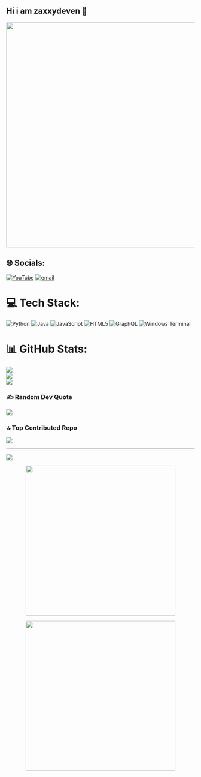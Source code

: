 ## Hi i am zaxxydeven 👋

<p align="center">
  <img src="https://media.tenor.com/IHdlTRsmcS4AAAAC/hacker.gif" width="600"/>
</p>

## 🌐 Socials:
[![YouTube](https://img.shields.io/badge/YouTube-%23FF0000.svg?logo=YouTube&logoColor=white)](https://youtube.com/@ZaxxyDev) [![email](https://img.shields.io/badge/Email-D14836?logo=gmail&logoColor=white)](mailto:xdvenom260@gmail.com) 

# 💻 Tech Stack:
![Python](https://img.shields.io/badge/python-3670A0?style=for-the-badge&logo=python&logoColor=ffdd54) ![Java](https://img.shields.io/badge/java-%23ED8B00.svg?style=for-the-badge&logo=openjdk&logoColor=white) ![JavaScript](https://img.shields.io/badge/javascript-%23323330.svg?style=for-the-badge&logo=javascript&logoColor=%23F7DF1E) ![HTML5](https://img.shields.io/badge/html5-%23E34F26.svg?style=for-the-badge&logo=html5&logoColor=white) ![GraphQL](https://img.shields.io/badge/-GraphQL-E10098?style=for-the-badge&logo=graphql&logoColor=white) ![Windows Terminal](https://img.shields.io/badge/Windows%20Terminal-%234D4D4D.svg?style=for-the-badge&logo=windows-terminal&logoColor=white)
# 📊 GitHub Stats:
![](https://github-readme-stats.vercel.app/api?username=ZAXXYDEVEN&theme=gotham&hide_border=false&include_all_commits=false&count_private=false)<br/>
![](https://nirzak-streak-stats.vercel.app/?user=ZAXXYDEVEN&theme=gotham&hide_border=false)<br/>
![](https://github-readme-stats.vercel.app/api/top-langs/?username=ZAXXYDEVEN&theme=gotham&hide_border=false&include_all_commits=false&count_private=false&layout=compact)

### ✍️ Random Dev Quote
![](https://quotes-github-readme.vercel.app/api?type=horizontal&theme=merko)

### 🔝 Top Contributed Repo
![](https://github-contributor-stats.vercel.app/api?username=ZAXXYDEVEN&limit=5&theme=merko&combine_all_yearly_contributions=true)

---
[![](https://visitcount.itsvg.in/api?id=ZAXXYDEVEN&icon=0&color=0)](https://visitcount.itsvg.in)

<!-- Proudly created with GPRM ( https://gprm.itsvg.in ) -->

<p align="center">
  <img src="https://cdn.dribbble.com/users/1162077/screenshots/3848914/programmer.gif" width="400"/>
</p>

<p align="center">
  <img src="https://media.giphy.com/media/U2nN0ridM4lXy/giphy.gif" width="400"/>
</p>
